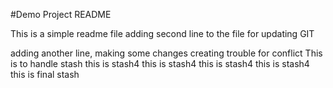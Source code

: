 #Demo Project README

This is a simple readme file
adding second line to the file for updating GIT

adding another line, making some changes
creating trouble for conflict
This is to handle stash
this is stash4
this is stash4
this is stash4
this is stash4
this is final stash